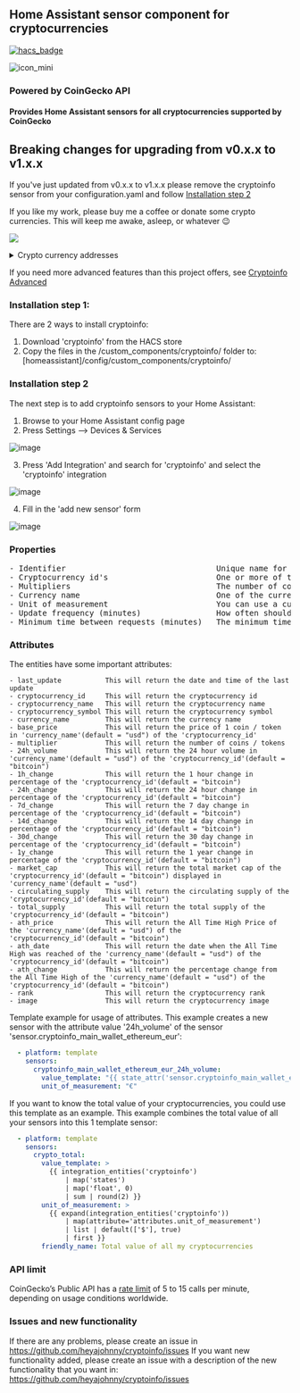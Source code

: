 ## Home Assistant sensor component for cryptocurrencies
[![hacs_badge](https://img.shields.io/badge/HACS-Default-orange.svg)](https://github.com/hacs/integration)

![icon_mini](https://github.com/user-attachments/assets/328f93d8-6ea7-4877-bc31-1c5b33c4583a)
### Powered by CoinGecko API

#### Provides Home Assistant sensors for all cryptocurrencies supported by CoinGecko

## Breaking changes for upgrading from v0.x.x to v1.x.x
If you've just updated from v0.x.x to v1.x.x please remove the cryptoinfo sensor from your configuration.yaml and follow [Installation step 2](#installation-step-2)

If you like my work, please buy me a coffee or donate some crypto currencies. This will keep me awake, asleep, or whatever :wink:

<a href="https://www.buymeacoffee.com/1v3ckWD" target="_blank"><img src="https://www.buymeacoffee.com/assets/img/custom_images/orange_img.png"></a><details>
  <summary>Crypto currency addresses</summary>
<img width="164px" alt="xmr" src="https://user-images.githubusercontent.com/20553716/210132784-63613225-d9da-427d-a20b-e1003045a1f4.png">
<img width="164px" alt="btc" src="https://user-images.githubusercontent.com/20553716/210132426-6c58d8d1-b351-4ae7-9b61-cd5511cdb4ed.png">
<img width="164px" alt="ada" src="https://user-images.githubusercontent.com/20553716/210132510-b1106b55-c9e3-413d-b8e0-26ba4e24a5de.png">
</details>

If you need more advanced features than this project offers, see [Cryptoinfo Advanced](https://github.com/TheHolyRoger/hass-cryptoinfo)

### Installation step 1:
There are 2 ways to install cryptoinfo:
1. Download 'cryptoinfo' from the HACS store
2. Copy the files in the /custom_components/cryptoinfo/ folder to: [homeassistant]/config/custom_components/cryptoinfo/

### Installation step 2
The next step is to add cryptoinfo sensors to your Home Assistant:
1. Browse to your Home Assistant config page
2. Press Settings --> Devices & Services

![image](https://github.com/user-attachments/assets/c4812206-835e-4239-9757-8645ae6c772b)

3. Press 'Add Integration' and search for 'cryptoinfo' and select the 'cryptoinfo' integration

![image](https://github.com/user-attachments/assets/83e3e165-61fa-4aa9-8421-9fc019bfae82)

4. Fill in the 'add new sensor' form

![image](https://github.com/user-attachments/assets/d76156df-dc2c-4f5f-bbdf-ea58570c5963)

### Properties
<pre>
- Identifier                                Unique name for the sensor
- Cryptocurrency id's                       One or more of the 'id' values (seperated by a , character) that you can find on this <a href='https://api.coingecko.com/api/v3/coins/list' target='_blank'>page</a>
- Multipliers                               The number of coins/tokens (seperated by a , character). The number of Multipliers must match the number of Cryptocurrency id's
- Currency name                             One of the currency names that you can find on this <a href='https://api.coingecko.com/api/v3/simple/supported_vs_currencies' target='_blank'>page</a>
- Unit of measurement                       You can use a currency symbol or you can make it empty. You can find some symbols on this <a href='https://en.wikipedia.org/wiki/Currency_symbol#List_of_currency_symbols_currently_in_use' target='_blank'>page</a>
- Update frequency (minutes)                How often should the value be refreshed? Beware of the <a href='https://support.coingecko.com/hc/en-us/articles/4538771776153-What-is-the-rate-limit-for-CoinGecko-API-public-plan' target='_blank'>CoinGecko rate limit</a> when using multiple sensors
- Minimum time between requests (minutes)   The minimum time between the other sensors and this sensor to make a data request to the API. (This property is shared and the same for every sensor). You can set this value to 0 if you only use 1 sensor
</pre>

### Attributes
The entities have some important attributes:
```
- last_update           This will return the date and time of the last update
- cryptocurrency_id     This will return the cryptocurrency id
- cryptocurrency_name   This will return the cryptocurrency name
- cryptocurrency_symbol This will return the cryptocurrency symbol
- currency_name         This will return the currency name
- base_price            This will return the price of 1 coin / token in 'currency_name'(default = "usd") of the 'cryptocurrency_id'
- multiplier            This will return the number of coins / tokens
- 24h_volume            This will return the 24 hour volume in 'currency_name'(default = "usd") of the 'cryptocurrency_id'(default = "bitcoin")
- 1h_change             This will return the 1 hour change in percentage of the 'cryptocurrency_id'(default = "bitcoin")
- 24h_change            This will return the 24 hour change in percentage of the 'cryptocurrency_id'(default = "bitcoin")
- 7d_change             This will return the 7 day change in percentage of the 'cryptocurrency_id'(default = "bitcoin")
- 14d_change            This will return the 14 day change in percentage of the 'cryptocurrency_id'(default = "bitcoin")
- 30d_change            This will return the 30 day change in percentage of the 'cryptocurrency_id'(default = "bitcoin")
- 1y_change             This will return the 1 year change in percentage of the 'cryptocurrency_id'(default = "bitcoin")
- market_cap            This will return the total market cap of the 'cryptocurrency_id'(default = "bitcoin") displayed in 'currency_name'(default = "usd")
- circulating_supply    This will return the circulating supply of the 'cryptocurrency_id'(default = "bitcoin")
- total_supply          This will return the total supply of the 'cryptocurrency_id'(default = "bitcoin")
- ath_price             This will return the All Time High Price of the 'currency_name'(default = "usd") of the 'cryptocurrency_id'(default = "bitcoin")
- ath_date              This will return the date when the All Time High was reached of the 'currency_name'(default = "usd") of the 'cryptocurrency_id'(default = "bitcoin")
- ath_change            This will return the percentage change from the All Time High of the 'currency_name'(default = "usd") of the 'cryptocurrency_id'(default = "bitcoin")
- rank                  This will return the cryptocurrency rank
- image                 This will return the cryptocurrency image
```

Template example for usage of attributes.
This example creates a new sensor with the attribute value '24h_volume' of the sensor 'sensor.cryptoinfo_main_wallet_ethereum_eur':
```yaml
  - platform: template
    sensors:
      cryptoinfo_main_wallet_ethereum_eur_24h_volume:
        value_template: "{{ state_attr('sensor.cryptoinfo_main_wallet_ethereum_eur', '24h_volume') | float(0) | round(0) }}"
        unit_of_measurement: "€"
```

If you want to know the total value of your cryptocurrencies, you could use this template as an example.
This example combines the total value of all your sensors into this 1 template sensor:
```yaml
  - platform: template
    sensors:
      crypto_total:
        value_template: >
          {{ integration_entities('cryptoinfo')
              | map('states')
              | map('float', 0)
              | sum | round(2) }}
        unit_of_measurement: >
          {{ expand(integration_entities('cryptoinfo'))
              | map(attribute='attributes.unit_of_measurement')
              | list | default(['$'], true)
              | first }}
        friendly_name: Total value of all my cryptocurrencies
```

### API limit
CoinGecko’s Public API has a <a href='https://support.coingecko.com/hc/en-us/articles/4538771776153-What-is-the-rate-limit-for-CoinGecko-API-public-plan' target='_blank'>rate limit</a> of 5 to 15 calls per minute, depending on usage conditions worldwide.

### Issues and new functionality
If there are any problems, please create an issue in https://github.com/heyajohnny/cryptoinfo/issues
If you want new functionality added, please create an issue with a description of the new functionality that you want in: https://github.com/heyajohnny/cryptoinfo/issues
